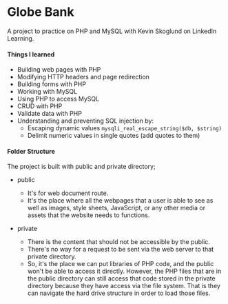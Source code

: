 # Globe Bank

A project to practice on PHP and MySQL with Kevin Skoglund on LinkedIn Learning.

#### Things I learned

- Building web pages with PHP
- Modifying HTTP headers and page redirection
- Building forms with PHP
- Working with MySQL
- Using PHP to access MySQL
- CRUD with PHP
- Validate data with PHP
- Understanding and preventing SQL injection by:
  - Escaping dynamic values `mysqli_real_escape_string($db, $string)`
  - Delimit numeric values in single quotes (add quotes to them)

#### Folder Structure

The project is built with public and private directory;

- public

  - It's for web document route.
  - It's the place where all the webpages that a user is able to see as well as images, style sheets, JavaScript, or any other media or assets that the website needs to functions.

- private
  - There is the content that should not be accessible by the public.
  - There's no way for a request to be sent via the web server to that private directory.
  - So, it's the place we can put libraries of PHP code, and the public won't be able to access it directly. However, the PHP files that are in the public directory can still access that code stored in the private directory because they have access via the file system. That is they can navigate the hard drive structure in order to load those files.
